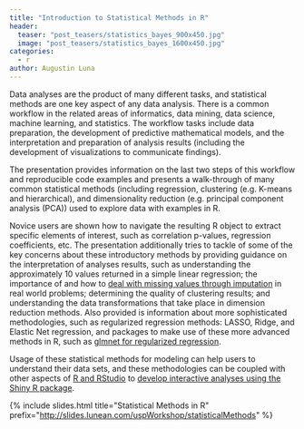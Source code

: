 ```yaml
---
title: "Introduction to Statistical Methods in R"
header:
  teaser: "post_teasers/statistics_bayes_900x450.jpg"
  image: "post_teasers/statistics_bayes_1600x450.jpg"
categories:
  - r
author: Augustin Luna  
---
```


Data analyses are the product of many different tasks, and statistical methods are one key aspect of any data analysis. There is a common workflow in the related areas of informatics, data mining, data science, machine learning, and statistics. The workflow tasks include data preparation, the development of predictive mathematical models, and the interpretation and preparation of analysis results (including the development of visualizations to communicate findings).

The presentation provides information on the last two steps of this workflow and reproducible code examples and presents a walk-through of many common statistical methods (including regression, clustering (e.g. K-means and hierarchical), and dimensionality reduction (e.g. principal component analysis (PCA)) used to explore data with examples in R.

Novice users are shown how to navigate the resulting R object to extract specific elements of interest, such as correlation p-values, regression coefficients, etc. The presentation additionally tries to tackle of some of the key concerns about these introductory methods by providing guidance on the interpretation of analyses results, such as understanding the approximately 10 values returned in a simple linear regression; the importance of and how to [deal with missing values through imputation](http://bioconductor.org/packages/release/bioc/html/impute.html) in real world problems; determining the quality of clustering results; and understanding the data transformations that take place in dimension reduction methods. Also provided is information about more sophisticated methodologies, such as regularized regression methods: LASSO, Ridge, and Elastic Net regression, and packages to make use of these more advanced methods in R, such as [glmnet for regularized regression](https://cran.r-project.org/web/packages/glmnet/index.html).

Usage of these statistical methods for modeling can help users to understand their data sets, and these methodologies can be coupled with other aspects of [R and RStudio](http://blog.lunean.com/2016/01/17/introduction-to-r-and-rstudio/) to [develop interactive analyses using the Shiny R package](http://blog.lunean.com/2016/01/18/introduction-r-shiny/).

{% include slides.html
  title="Statistical Methods in R"
  prefix="http://slides.lunean.com/uspWorkshop/statisticalMethods"
%}
